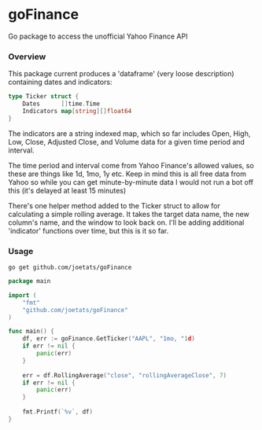 # goFinance
Go package to access the unofficial Yahoo Finance API

### Overview
This package current produces a 'dataframe' (very loose description) containing dates and indicators:

```go
type Ticker struct {
	Dates      []time.Time
	Indicators map[string][]float64
}
```

The indicators are a string indexed map, which so far includes Open, High, Low, Close, Adjusted Close, and Volume data for a given time period and interval.

The time period and interval come from Yahoo Finance's allowed values, so these are things like 1d, 1mo, 1y etc. Keep in mind this is all free data from Yahoo so while you can get minute-by-minute data I would not run a bot off this (it's delayed at least 15 minutes)

There's one helper method added to the Ticker struct to allow for calculating a simple rolling average. It takes the target data name, the new column's name, and the window to look back on. I'll be adding additional 'indicator' functions over time, but this is it so far.




### Usage

`go get github.com/joetats/goFinance`

```go
package main

import (
	"fmt"
	"github.com/joetats/goFinance"
)

func main() {
	df, err := goFinance.GetTicker("AAPL", "1mo, "1d)
	if err != nil {
		panic(err)
    }
	
	err = df.RollingAverage("close", "rollingAverageClose", 7)
	if err != nil {
		panic(err)
    }
	
	fmt.Printf(`%v`, df)
}
```